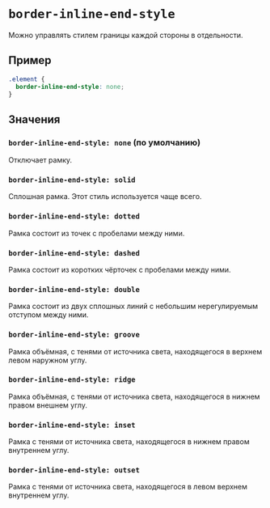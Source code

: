 # `border-inline-end-style`

Можно управлять стилем границы каждой стороны в отдельности.

## Пример

```css
.element {
  border-inline-end-style: none;
}
```

## Значения

### `border-inline-end-style: none` (по умолчанию)

Отключает рамку.

### `border-inline-end-style: solid`

Сплошная рамка. Этот стиль используется чаще всего.

### `border-inline-end-style: dotted`

Рамка состоит из точек с пробелами между ними.

### `border-inline-end-style: dashed`

Рамка состоит из коротких чёрточек с пробелами между ними.

### `border-inline-end-style: double`

Рамка состоит из двух сплошных линий с небольшим нерегулируемым отступом между ними.

### `border-inline-end-style: groove`

Рамка объёмная, с тенями от источника света, находящегося в верхнем левом наружном углу.

### `border-inline-end-style: ridge`

Рамка объёмная, с тенями от источника света, находящегося в нижнем правом внешнем углу.

### `border-inline-end-style: inset`

Рамка с тенями от источника света, находящегося в нижнем правом внутреннем углу.

### `border-inline-end-style: outset`

Рамка с тенями от источника света, находящегося в левом верхнем внутреннем углу.
